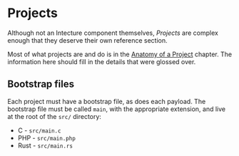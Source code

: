 # Projects

Although not an Intecture component themselves, _Projects_ are complex enough that they deserve their own reference section.

Most of what projects are and do is in the [Anatomy of a Project](ch03-anatomy.html) chapter. The information here should fill in the details that were glossed over.

## Bootstrap files

Each project must have a bootstrap file, as does each payload. The bootstrap file must be called `main`, with the appropriate extension, and live at the root of the `src/` directory:

- C - `src/main.c`
- PHP - `src/main.php`
- Rust - `src/main.rs`
